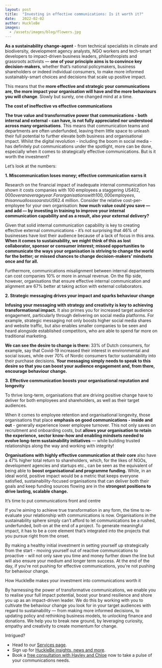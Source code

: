 ```yaml
---
layout: post
title:  "Investing in effective communications: Is it worth it?"
date:   2022-02-02
author: HuckleBe
images:
  - /assets/images/blog/flowers.jpg
---
```

**As a sustainability change-agent** - from technical specialists in climate and biodiversity, development agency analysts, NGO workers and tech-smart developers to impact-driven business leaders, philanthropists and grassroots activists  — **one of your principle aims is to convince key decision-makers**, whether that’s national policymakers, business shareholders or indeed individual consumers, to make more informed sustainably-smart choices and decisions that scale up positive impact.

This means that the **more effective and strategic your communications are, the more impact your organisation will have and the more behaviours you will change**. Slowly but surely, one changed mind at a time. 
 
**The cost of ineffective vs effective communications**

**The true value and transformative power that communications - both internal and external - can have, is not fully appreciated nor understood across many organisations**. This means that communication teams and departments are often underfunded, leaving them little space to unleash their full potential to further elevate both business and organisational impact. Whilst the digital revolution  - including the boom in social media - has definitely put communications under the spotlight, more can be done, especially when it comes to strategically effective communications. But is it worth the investment?

Let’s look at the numbers: 

**1. Miscommunication loses money; effective communication earns it**

Research on the financial impact of inadequate internal communication has shown it costs companies with 100 employees a staggering US$402,000 over an average year. For organisations with 100,000 employees, this annual loss soars to US$62.4 million. Consider the relative cost-per-employee for your own organisation: **how much value could you save — and add — by investing in training to improve your internal communication capability and as a result, also your external delivery?**

Given that solid internal communication capability is key to creating effective external communications - it’s not surprising that 46% of businesses have lost their audience because of a lack of focus in this area. **When it comes to sustainability, we might think of this as lost collaborator, sponsor or consumer interest; missed opportunities to communicate the ways your organisation is striving to change the world for the better; or missed chances to change decision-makers’ mindsets once and for all.**

Furthermore, communications misalignment between internal departments can cost companies 10% or more in annual revenue. On the flip side, however, organisations that ensure effective internal communication and alignment are 67% better at taking action with external collaborators.

**2. Strategic messaging drives your impact and sparks behaviour change**

**Infusing your messaging with strategy and creativity is key to achieving transformational impact.** It also primes you for increased target audience engagement, particularly through delivering on social media platforms. For example, strategic messaging not only boosts higher social media shares and website traffic, but also enables smaller companies to be seen and heard alongside established competitors, who are able to spend far more on traditional marketing. 

**We can see the desire to change is there:** 33% of Dutch consumers, for example, say that Covid-19 increased their interest in environmental and social issues, while over 70% of Nordic consumers factor sustainability into their purchase decisions. **Your messaging simply needs to speak to this desire so that you can boost your audience engagement and, from there, encourage behaviour change.**

**3. Effective communication boosts your organisational reputation and longevity**

To thrive long-term, organisations that are driving positive change have to deliver for both employees and shareholders, as well as their target audiences.

When it comes to employee retention and organisational longevity, those organisations that place **emphasis on good communications - inside and out** - generally experience lower employee turnover. This not only saves on recruitment and onboarding costs, but **allows your organisation to retain the experience, sector know-how and enabling mindsets needed to evolve long-term sustainability initiatives** — while building trusted relationships along the way and working with integrity!

**Organisations with highly effective communication at their core** also have a 47% higher total return to shareholders, which, for the likes of NGOs, development agencies and startups etc., can be seen as the equivalent of being able to **boost organisational and programme funding.** While, in an ideal world, positive impact would be a metric that keeps everyone satisfied, sustainability-focused organisations that can deliver both their goals and keep funding sources flowing are in the **strongest positions to drive lasting, scalable change.**

It’s time to put communications front and centre

If you’re aiming to achieve true transformation in any form, the time to re-evaluate your relationship with communications is now. Organisations in the sustainability sphere simply can’t afford to let communications be a rushed, underfunded, bolt-on at the end of a project. To generate meaningful impact, it has to be a core element that’s integrated into the projects that you pursue right from the onset. 

By making a healthy initial investment in setting yourself up strategically from the start - moving yourself out of reactive communications to proactive -  will not only save you time and money further down the line but will also ensure your medium and longer term success. At the end of the day, if you're not pushing for effective communications, you're not pushing for behaviour change.


How HuckleBe makes your investment into communications worth it

By harnessing the power of transformative communications, we enable you to realise your full impact potential, boost your brand resilience and shore you up as an impact-driven leader. We do this by working with you to cultivate the behaviour change you look for in your target audiences with regard to sustainability — from making more informed decisions, to updating policy and rethinking business models, to unlocking finance and donations. We help you to break new ground, by leveraging curiosity, empathy and creativity to create momentum for change.

Intrigued?

 - Head to our [Services page](http://www.hucklebe.com/#services). 
 - Sign up for [HuckleBe insights, news and more](https://landing.mailerlite.com/webforms/landing/m3x0u8).
 - Book a [free consultation with Hayley and Chloe](https://calendly.com/hellohucklebe) now to take a pulse of your communications needs.


